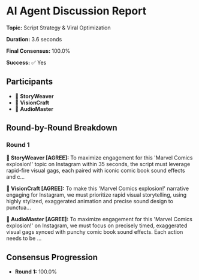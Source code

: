 # AI Agent Discussion Report

**Topic:** Script Strategy & Viral Optimization

**Duration:** 3.6 seconds

**Final Consensus:** 100.0%

**Success:** ✅ Yes

## Participants

- 📝 **StoryWeaver**
- 🎨 **VisionCraft**
- 🎵 **AudioMaster**

## Round-by-Round Breakdown

### Round 1

**📝 StoryWeaver [AGREE]:** To maximize engagement for this 'Marvel Comics explosion!' topic on Instagram within 35 seconds, the script must leverage rapid-fire visual gags, each paired with iconic comic book sound effects and c...

**🎨 VisionCraft [AGREE]:** To make this 'Marvel Comics explosion!' narrative engaging for Instagram, we must prioritize rapid visual storytelling, using highly stylized, exaggerated animation and precise sound design to punctua...

**🎵 AudioMaster [AGREE]:** To maximize engagement for this 'Marvel Comics explosion!' on Instagram, we must focus on precisely timed, exaggerated visual gags synced with punchy comic book sound effects. Each action needs to be ...

## Consensus Progression

- **Round 1:** 100.0%
